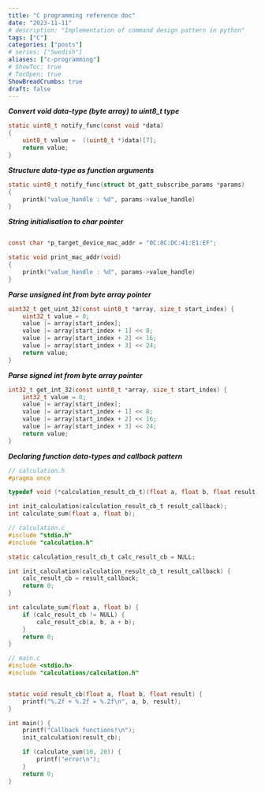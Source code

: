 ```yaml
---
title: "C programming reference doc"
date: "2023-11-11"
# description: "Implementation of command design pattern in python"
tags: ["C"]
categories: ["posts"]
# series: ["Swedish"]
aliases: ["c-programming"]
# ShowToc: true
# TocOpen: true
ShowBreadCrumbs: true
draft: false
---
```


***Convert void data-type (byte array) to uint8_t type***

```C
static uint8_t notify_func(const void *data)
{
	uint8_t value =  ((uint8_t *)data)[7];
	return value;
}
```

***Structure data-type as function arguments***

```C
static uint8_t notify_func(struct bt_gatt_subscribe_params *params)
{
    printk("value_handle : %d", params->value_handle)
}
```

***String initialisation to char pointer***

```C

const char *p_target_device_mac_addr = "0C:8C:DC:41:E1:EF";

static void print_mac_addr(void)
{
    printk("value_handle : %d", params->value_handle)
}
```


***Parse unsigned int from byte array pointer***

```C
uint32_t get_uint_32(const uint8_t *array, size_t start_index) {
    uint32_t value = 0;
    value |= array[start_index];
    value |= array[start_index + 1] << 8;
    value |= array[start_index + 2] << 16;
    value |= array[start_index + 3] << 24;
    return value;
}
```

***Parse signed int from byte array pointer***

```C
int32_t get_int_32(const uint8_t *array, size_t start_index) {
    int32_t value = 0;
    value |= array[start_index];
    value |= array[start_index + 1] << 8;
    value |= array[start_index + 2] << 16;
    value |= array[start_index + 3] << 24;
    return value;
}
```


***Declaring function data-types and callback pattern***

```C
// calculation.h
#pragma once

typedef void (*calculation_result_cb_t)(float a, float b, float result);

int init_calculation(calculation_result_cb_t result_callback);
int calculate_sum(float a, float b);
```

```C
// calculation.c
#include "stdio.h"
#include "calculation.h"

static calculation_result_cb_t calc_result_cb = NULL;

int init_calculation(calculation_result_cb_t result_callback) {
    calc_result_cb = result_callback;
    return 0;
}

int calculate_sum(float a, float b) {
    if (calc_result_cb != NULL) {
        calc_result_cb(a, b, a + b);
    }
    return 0;
}
```
```C
// main.c
#include <stdio.h>
#include "calculations/calculation.h"


static void result_cb(float a, float b, float result) {
    printf("%.2f + %.2f = %.2f\n", a, b, result);
}

int main() {
    printf("Callback functions!\n");
    init_calculation(result_cb);

    if (calculate_sum(10, 20)) {
        printf("error\n");
    }
    return 0;
}
```
